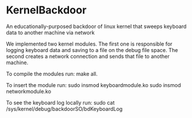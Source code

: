 # KernelBackdoor

An educationally-purposed backdoor of linux kernel that sweeps keyboard data to another machine via network

We implemented two kernel modules. The first one is responsible for logging keyboard data and saving to a file on the debug file space. The second creates a network connection and sends that file to another machine.

To compile the modules run: make all.

To insert the module run:
	sudo insmod keyboardmodule.ko
	sudo insmod networkmodule.ko


To see the keyboard log locally run: sudo cat /sys/kernel/debug/backdoorSO/bdKeyboardLog
